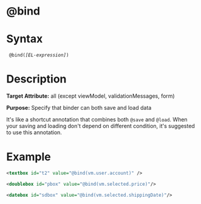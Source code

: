 # @bind

Syntax
======

` @bind(`*`[EL-expression]`*`) `

Description
===========

**Target Attribute:** all (except viewModel, validationMessages, form)

**Purpose:** Specify that binder can both save and load data

It's like a shortcut annotation that combines both ` @save ` and ` @load `. When your saving and loading don't depend on different condition, it's suggested to use this annotation.

Example
=======

``` xml
<textbox id="t2" value="@bind(vm.user.account)" />

<doublebox id="pbox" value="@bind(vm.selected.price)"/>

<datebox id="sdbox" value="@bind(vm.selected.shippingDate)"/>
```
